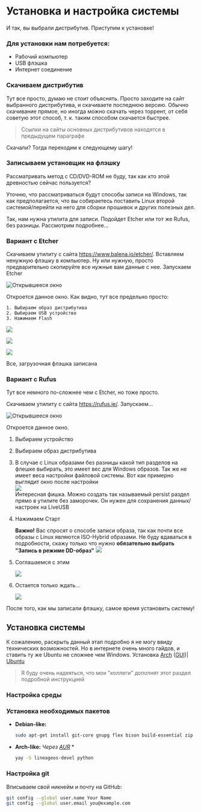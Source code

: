 # Установка и настройка системы

И так, вы выбрали дистрибутив. Приступим к установке!  



### Для установки нам потребуется:

- Рабочий компьютер
- USB флэшка
- Интернет соединение  


### Скачиваем дистрибутив

Тут все просто, думаю не стоит объяснять. Просто заходите на сайт выбранного дистрибутива, и скачиваете последнюю версию. Обычно скачивание прямое, но иногда можно скачать через торрент, от себя советую этот способ, т. к. таким способом скачается быстрее. 

> Ссылки на сайты основных дистрибутивов находятся в предыдущем параграфе

Скачали? Тогда переходим к следующему шагу!  


### Записываем установщик на флэшку

Рассматривать метод с CD/DVD-ROM не буду, так как кто этой древностью сейчас пользуется?

Уточню, что рассматриваться будут способы записи на Windows, так как предполагается, что вы собираетесь поставить Linux второй системой/перейти на него для сборки прошивок и других полезных дел.

Так, нам нужна утилита для записи. Подойдет Etcher или тот же Rufus, без разницы. Рассмотрим подробнее...


### Вариант с Etcher

Скачиваем утилиту с сайта https://www.balena.io/etcher/. Вставляем ненужную флэшку в компьютер. Ну или нужную, просто предварительно скопируйте все нужные вам данные с нее. Запускаем Etcher

![Открывшееся окно](images/1.PNG) 

Откроется данное окно. Как видно, тут все предельно просто:

    1. Выбираем образ дистрибутива
    2. Выбираем USB устройство
    3. Нажимаем Flash

![](images/2.PNG)

![](images/3.PNG)

![](images/4.PNG)

Все, загрузочная флэшка записана

### Вариант с Rufus

Тут все немного по-сложнее чем с Etcher, но тоже просто.

Скачиваем утилиту с сайта https://rufus.ie/. Запускаем...

![Открывшееся окно](images/5.PNG)

Откроется данное окно.

1. Выбираем устройство

2. Выбираем образ дистрибутива

3. В случае с Linux образами без разницы какой тип разделов на флешке выбирать, это имеет вес для Windows образов. Так же не имеет веса настройки файловой системы.
    Вот как примерно выглядит окно после настройки  
    ![](images/6.PNG)  
    Интересная фишка. Можно создать так называемый persist раздел прямо в утилите без заморочек. Он нужен для сохранения данных/настроек на LiveUSB

4. Нажимаем Старт

   **Важно!** Вас спросят о способе записи образа, так как почти все образы с Linux являются ISO-Hybrid образами. Не буду вдаваться в подробности, скажу только что нужно **обязательно выбрать "Запись в режиме DD-образ"**
   ![](images/7.PNG)
   
5. Соглашаемся с этим

   ![](images/8.PNG)

6. Остается только ждать...

   ![](images/9.PNG)
   

После того, как мы записали флэшку, самое время установить систему!  

## Установка системы

К сожалению, раскрыть данный этап подробно я не могу ввиду технических возможностей. Но в интернете очень много гайдов, и ставить ту же Ubuntu не сложнее чем Windows. Установка [Arch](https://wiki.archlinux.org/title/Installation_guide) ([GUI](https://archlinuxgui.in/tutorials.html))| [Ubuntu](https://help.ubuntu.ru/wiki/ubuntu_install)

> Я буду очень надеяться, что мои "коллеги" дополнят этот раздел подробной инструкцией  

### Настройка среды

### Установка необходимых пакетов

- **Debian-like:**
	```bash
	sudo apt-get install git-core gnupg flex bison build-essential zip curl zlib1g-dev gcc-multilib g++-multilib libc6-dev-i386 libncurses5 lib32ncurses5-dev x11proto-core-dev libx11-dev lib32z1-dev libgl1-mesa-dev libxml2-utils xsltproc unzip fontconfig repo python
	```
	
- **Arch-like:**
 *Через [AUR](https://github.com/Jguer/yay#installation)* *
   ```bash
   yay -S lineageos-devel python
   ```

### Настройка git
Вписываем свой никнейм и почту на GitHub:

```bash
git config --global user.name Your Name
git config --global user.email you@example.com
```
